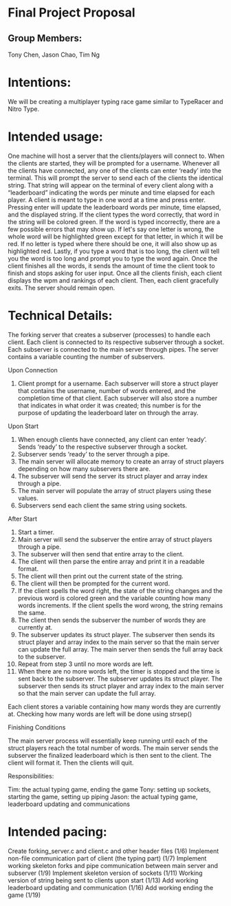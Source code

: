 # Final Project Proposal

## Group Members:

Tony Chen, Jason Chao, Tim Ng
       
# Intentions:

We will be creating a multiplayer typing race game similar to TypeRacer and Nitro Type.
    
# Intended usage:

One machine will host a server that the clients/players will connect to. When the clients are started, they will be prompted for a username. Whenever all the clients have connected, any one of the clients can enter ‘ready’ into the terminal. This will prompt the server to send each of the clients the identical string. That string will appear on the terminal of every client along with a “leaderboard” indicating the words per minute and time elapsed for each player. A client is meant to type in one word at a time and press enter. Pressing enter will update the leaderboard words per minute, time elapsed, and the displayed string. If the client types the word correctly, that word in the string will be colored green. If the word is typed incorrectly, there are a few possible errors that may show up. If let's say one letter is wrong, the whole word will be highlighted green except for that letter, in which it will be red. If no letter is typed where there should be one, it will also show up as highlighted red. Lastly, if you type a word that is too long, the client will tell you the word is too long and prompt you to type the word again. Once the client finishes all the words, it sends the amount of time the client took to finish and stops asking for user input. Once all the clients finish, each client displays the wpm and rankings of each client. Then, each client gracefully exits. The server should remain open. 

  
# Technical Details:

The forking server that creates a subserver (processes) to handle each client. Each client is connected to its respective subserver through a socket. Each subserver is connected to the main server through pipes. The server contains a variable counting the number of subservers.

Upon Connection

1) Client prompt for a username. 
Each subserver will store a struct player that contains the username, number of words entered, and the completion time of that client. Each subserver will also store a number that indicates in what order it was created; this number is for the purpose of updating the leaderboard later on through the array. 

Upon Start

1) When enough clients have connected, any client can enter ‘ready’. Sends ‘ready’ to the respective subserver through a socket.
2) Subserver sends ‘ready’ to the server through a pipe.
3) The main server will allocate memory to create an array of struct players depending on how many subservers there are.
4) The subserver will send the server its struct player and array index through a pipe.
5) The main server will populate the array of struct players using these values. 
6) Subservers send each client the same string using sockets. 

After Start

1) Start a timer. 
2) Main server will send the subserver the entire array of struct players through a pipe. 
3) The subserver will then send that entire array to the client. 
4) The client will then parse the entire array and print it in a readable format. 
5) The client will then print out the current state of the string. 
6) The client will then be prompted for the current word. 
7) If the client spells the word right, the state of the string changes and the previous word is colored green and the variable counting how many words increments. If the client spells the word wrong, the string remains the same. 
8) The client then sends the subserver the number of words they are currently at. 
9) The subserver updates its struct player. The subserver then sends its struct player and array index to the main server so that the main server can update the full array. The main server then sends the full array back to the subserver. 
10) Repeat from step 3 until no more words are left. 
11) When there are no more words left, the timer is stopped and the time is sent back to the subserver. The subserver updates its struct player. The subserver then sends its struct player and array index to the main server so that the main server can update the full array. 

Each client stores a variable containing how many words they are currently at. 
Checking how many words are left will be done using strsep()

Finishing Conditions

The main server process will essentially keep running until each of the struct players reach the total number of words. The main server sends the subserver the finalized leaderboard which is then sent to the client. The client will format it. Then the clients will quit. 


Responsibilities: 

Tim: the actual typing game, ending the game
Tony: setting up sockets, starting the game, setting up piping
Jason: the actual typing game, leaderboard updating and communications

# Intended pacing:

Create forking_server.c and client.c and other header files (1/6)
Implement non-file communication part of client (the typing part) (1/7)
Implement working skeleton forks and pipe communication between main server and subserver (1/9)
Implement skeleton version of sockets (1/11)
Working version of string being sent to clients upon start (1/13)
Add working leaderboard updating and communication (1/16)
Add working ending the game (1/19)

